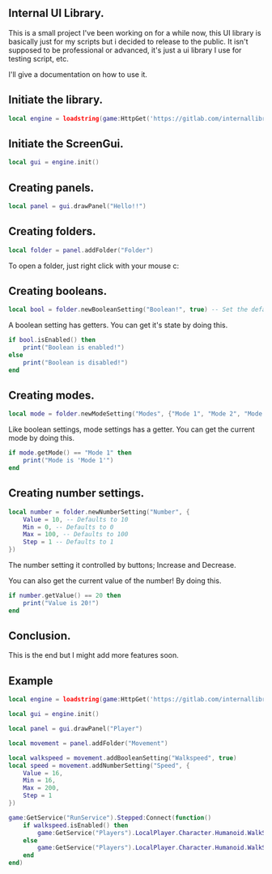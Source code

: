 ## Internal UI Library.

This is a small project I've been working on for a while now, this UI library is basically just for my scripts but i decided to release to the public. It isn't supposed to be professional or advanced, it's just a ui library I use for testing script, etc.

I'll give a documentation on how to use it.

## Initiate the library.
```lua
local engine = loadstring(game:HttpGet('https://gitlab.com/internallibrary/main/-/raw/main/library.lua',true))()
```

## Initiate the ScreenGui.
```lua
local gui = engine.init()
```
## Creating panels.
```lua
local panel = gui.drawPanel("Hello!!")
```
## Creating folders.
```lua
local folder = panel.addFolder("Folder")
```
To open a folder, just right click with your mouse c:
## Creating booleans.
```lua
local bool = folder.newBooleanSetting("Boolean!", true) -- Set the default state to true or false.
```
A boolean setting has getters.
You can get it's state by doing this.
```lua
if bool.isEnabled() then 
    print("Boolean is enabled!")
else
    print("Boolean is disabled!")
end
```
## Creating modes.
```lua
local mode = folder.newModeSetting("Modes", {"Mode 1", "Mode 2", "Mode 3"})
```
Like boolean settings, mode settings has a getter.
You can get the current mode by doing this.
```lua
if mode.getMode() == "Mode 1" then 
    print("Mode is 'Mode 1'")
end
```
## Creating number settings.
```lua
local number = folder.newNumberSetting("Number", {
    Value = 10, -- Defaults to 10
    Min = 0, -- Defaults to 0
    Max = 100, -- Defaults to 100
    Step = 1 -- Defaults to 1
})
```
The number setting it controlled by buttons;
Increase and Decrease.

You can also get the current value of the number!
By doing this.
```lua
if number.getValue() == 20 then 
    print("Value is 20!")
end
```

## Conclusion.
This is the end but I might add more features soon.



## Example
```lua
local engine = loadstring(game:HttpGet('https://gitlab.com/internallibrary/main/-/raw/main/library.lua',true))()

local gui = engine.init()

local panel = gui.drawPanel("Player")

local movement = panel.addFolder("Movement")

local walkspeed = movement.addBooleanSetting("Walkspeed", true)
local speed = movement.addNumberSetting("Speed", {
    Value = 16,
    Min = 16,
    Max = 200,
    Step = 1
})

game:GetService("RunService").Stepped:Connect(function()
    if walkspeed.isEnabled() then 
        game:GetService("Players").LocalPlayer.Character.Humanoid.WalkSpeed = speed.getValue()
    else
        game:GetService("Players").LocalPlayer.Character.Humanoid.WalkSpeed = 16
    end
end)
```
